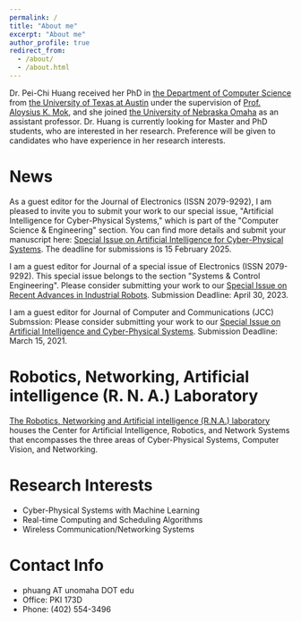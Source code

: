 ```yaml
---
permalink: /
title: "About me"
excerpt: "About me"
author_profile: true
redirect_from: 
  - /about/
  - /about.html
---
```


Dr. Pei-Chi Huang received her PhD in [the Department of Computer Science](https://www.cs.utexas.edu/) from [the University of Texas at Austin](https://www.utexas.edu/) under the supervision of [Prof. Aloysius K. Mok](https://www.cs.utexas.edu/users/mok/), and she joined [the University of Nebraska Omaha](https://www.unomaha.edu/college-of-information-science-and-technology/computer-science/index.php) as an assistant professor. Dr. Huang is currently looking for Master and PhD students, who are interested in her research. Preference will be given to candidates who have experience in her research interests.

News
=====
As a guest editor for the Journal of Electronics (ISSN 2079-9292), I am pleased to invite you to submit your work to our special issue, "Artificial Intelligence for Cyber-Physical Systems," which is part of the "Computer Science & Engineering" section. You can find more details and submit your manuscript here: [Special Issue on Artificial Intelligence for Cyber-Physical Systems](https://www.mdpi.com/journal/electronics/special_issues/U3CYUBA9J8). The deadline for submissions is 15 February 2025.

I am a guest editor for Journal of a special issue of Electronics (ISSN 2079-9292). This special issue belongs to the section "Systems & Control Engineering". Please consider submitting your work to our [Special Issue on Recent Advances in Industrial Robots](https://www.mdpi.com/journal/electronics/special_issues/robot_industrial). Submission Deadline: April 30, 2023.

I am a guest editor for Journal of Computer and Communications (JCC) Submssion: Please consider submitting your work to our [Special Issue on Artificial Intelligence and Cyber-Physical Systems](https://www.scirp.org/journal/htmlofspecialissue.aspx?id=7314&journalid=2431). Submission Deadline: March 15, 2021.

Robotics, Networking, Artificial intelligence (R. N. A.) Laboratory
======
[The Robotics, Networking and Artificial intelligence (R.N.A.) laboratory](https://sites.google.com/view/rna-uno/home) houses the Center for Artificial Intelligence, Robotics, and Network Systems that encompasses the three areas of Cyber-Physical Systems, Computer Vision, and Networking.

Research Interests
======
* Cyber-Physical Systems with Machine Learning
* Real-time Computing and Scheduling Algorithms 
* Wireless Communication/Networking Systems

Contact Info
======
* phuang AT unomaha DOT edu
* Office: PKI 173D
* Phone: (402) 554-3496
